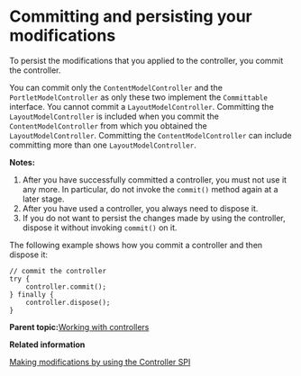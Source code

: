 # Committing and persisting your modifications 

To persist the modifications that you applied to the controller, you commit the controller.

You can commit only the `ContentModelController` and the `PortletModelController` as only these two implement the `Committable` interface. You cannot commit a `LayoutModelController`. Committing the `LayoutModelController` is included when you commit the `ContentModelController` from which you obtained the `LayoutModelController`. Committing the `ContentModelController` can include committing more than one `LayoutModelController`.

**Notes:**

1.  After you have successfully committed a controller, you must not use it any more. In particular, do not invoke the `commit()` method again at a later stage.
2.  After you have used a controller, you always need to dispose it.
3.  If you do not want to persist the changes made by using the controller, dispose it without invoking `commit()` on it.

The following example shows how you commit a controller and then dispose it:

```
// commit the controller
try {
    controller.commit();
} finally {
    controller.dispose();
}

```

**Parent topic:**[Working with controllers ](../dev/ctrlrapit_wrk.md)

**Related information**  


[Making modifications by using the Controller SPI ](../dev/ctrlrapit_mdfy.md)

